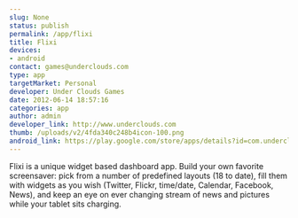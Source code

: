 ```yaml
--- 
slug: None
status: publish
permalink: /app/flixi
title: Flixi
devices: 
- android
contact: games@underclouds.com
type: app
targetMarket: Personal
developer: Under Clouds Games
date: 2012-06-14 18:57:16
categories: app
author: admin
developer_link: http://www.underclouds.com
thumb: /uploads/v2/4fda340c248b4icon-100.png
android_link: https://play.google.com/store/apps/details?id=com.underclouds.flixi
---
```



Flixi is a unique widget based dashboard app. Build your own favorite screensaver: pick from a number of predefined layouts (18 to date), fill them with widgets as you wish (Twitter, Flickr, time/date, Calendar, Facebook, News), and keep an eye on ever changing stream of news and pictures while your tablet sits charging.
